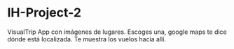 # IH-Project-2

VisualTrip
App con imágenes de lugares. Escoges una, google maps te dice dónde está localizada. Te muestra los vuelos hacia allí.
 
